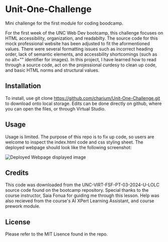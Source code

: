 # Unit-One-Challenge
Mini challenge for the first module for coding boodcamp. 

For the first week of the UNC Web Dev bootcamp, this challenge focuses on HTML accessibility, organization, and readabilty.
The source code for this mock professional website has been adjusted to fit the aformentioned values. There were several formatting
issues such as incorrect heading order, lack of semantic elements, and accessbility shortcomings (such as no alt="" identifier for images).
In this project, I have learned how to read through a source code, act on the projessional curdesy to clean up code, and basic
HTML norms and structural values. 

## Installation

To install, use git clone https://github.com/charium/Unit-One-Challenge.git to download onto local storage. Edits can be done directly on github, where you can open the files, or through 
Virtual Studio. 

## Usage

Usage is limited. The purpose of this repo is to fix up code, so users are welcome to inspect the index.html code and css styling sheet. The deployed webpage should look like the following screenshot: 

![Deployed Webpage displayed image](assets/images/screenshot.png)

## Credits

This code was downloaded from the UNC-VIRT-FSF-PT-03-2024-U-LOLC source code found on the bootcamp repository. Special thanks to the course instructor, Saia Fonua
for guiding me through this lesson. Help was also recieved from the course's AI XPert Learning Assistant, and course prework module. 


## License

Please refer to the MIT Lisence found in the repo.
